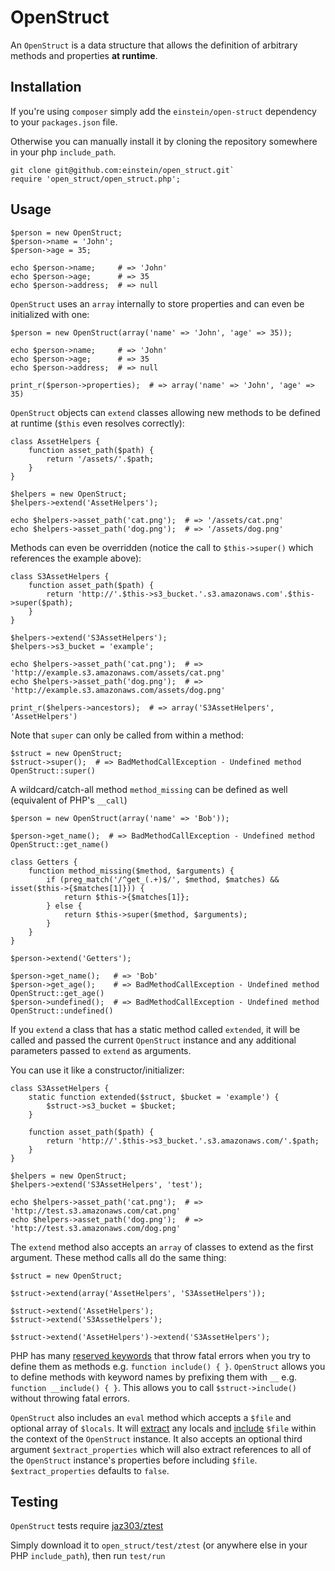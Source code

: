 # OpenStruct

An `OpenStruct` is a data structure that allows the definition of arbitrary methods and properties **at runtime**.

## Installation

If you're using `composer` simply add the `einstein/open-struct` dependency to your `packages.json` file.

Otherwise you can manually install it by cloning the repository somewhere in your php `include_path`.

    git clone git@github.com:einstein/open_struct.git`
    require 'open_struct/open_struct.php';

## Usage

    $person = new OpenStruct;
    $person->name = 'John';
    $person->age = 35;

    echo $person->name;     # => 'John'
    echo $person->age;      # => 35
    echo $person->address;  # => null

`OpenStruct` uses an `array` internally to store properties and can even be initialized with one:

    $person = new OpenStruct(array('name' => 'John', 'age' => 35));

    echo $person->name;     # => 'John'
    echo $person->age;      # => 35
    echo $person->address;  # => null

    print_r($person->properties);  # => array('name' => 'John', 'age' => 35)

`OpenStruct` objects can `extend` classes allowing new methods to be defined at runtime (`$this` even resolves correctly):

    class AssetHelpers {
        function asset_path($path) {
            return '/assets/'.$path;
        }
    }

    $helpers = new OpenStruct;
    $helpers->extend('AssetHelpers');

    echo $helpers->asset_path('cat.png');  # => '/assets/cat.png'
    echo $helpers->asset_path('dog.png');  # => '/assets/dog.png'

Methods can even be overridden (notice the call to `$this->super()` which references the example above):

    class S3AssetHelpers {
        function asset_path($path) {
            return 'http://'.$this->s3_bucket.'.s3.amazonaws.com'.$this->super($path);
        }
    }

    $helpers->extend('S3AssetHelpers');
    $helpers->s3_bucket = 'example';

    echo $helpers->asset_path('cat.png');  # => 'http://example.s3.amazonaws.com/assets/cat.png'
    echo $helpers->asset_path('dog.png');  # => 'http://example.s3.amazonaws.com/assets/dog.png'

    print_r($helpers->ancestors);  # => array('S3AssetHelpers', 'AssetHelpers')

Note that `super` can only be called from within a method:

    $struct = new OpenStruct;
    $struct->super();  # => BadMethodCallException - Undefined method OpenStruct::super()

A wildcard/catch-all method `method_missing` can be defined as well (equivalent of PHP's `__call`)

    $person = new OpenStruct(array('name' => 'Bob'));

    $person->get_name();  # => BadMethodCallException - Undefined method OpenStruct::get_name()

    class Getters {
        function method_missing($method, $arguments) {
            if (preg_match('/^get_(.+)$/', $method, $matches) && isset($this->{$matches[1]})) {
                return $this->{$matches[1]};
            } else {
                return $this->super($method, $arguments);
            }
        }
    }

    $person->extend('Getters');

    $person->get_name();   # => 'Bob'
    $person->get_age();    # => BadMethodCallException - Undefined method OpenStruct::get_age()
    $person->undefined();  # => BadMethodCallException - Undefined method OpenStruct::undefined()

If you `extend` a class that has a static method called `extended`, it will be called and
passed the current `OpenStruct` instance and any additional parameters passed to `extend` as arguments.

You can use it like a constructor/initializer:

    class S3AssetHelpers {
        static function extended($struct, $bucket = 'example') {
            $struct->s3_bucket = $bucket;
        }

        function asset_path($path) {
            return 'http://'.$this->s3_bucket.'.s3.amazonaws.com/'.$path;
        }
    }

    $helpers = new OpenStruct;
    $helpers->extend('S3AssetHelpers', 'test');

    echo $helpers->asset_path('cat.png');  # => 'http://test.s3.amazonaws.com/cat.png'
    echo $helpers->asset_path('dog.png');  # => 'http://test.s3.amazonaws.com/dog.png'

The `extend` method also accepts an `array` of classes to extend as the first argument. These method calls all do the same thing:

    $struct = new OpenStruct;

    $struct->extend(array('AssetHelpers', 'S3AssetHelpers'));

    $struct->extend('AssetHelpers');
    $struct->extend('S3AssetHelpers');

    $struct->extend('AssetHelpers')->extend('S3AssetHelpers');

PHP has many [reserved keywords](http://php.net/manual/en/reserved.keywords.php) that throw fatal errors
when you try to define them as methods e.g. `function include() { }`. `OpenStruct` allows you to define methods
with keyword names by prefixing them with `__` e.g. `function __include() { }`. This allows you to call
`$struct->include()` without throwing fatal errors.

`OpenStruct` also includes an `eval` method which accepts a `$file` and optional array of `$locals`. It will
[extract](http://php.net/extract) any locals and [include](http://www.php.net/manual/en/function.include.php)
`$file` within the context of the `OpenStruct` instance. It also accepts an optional third argument `$extract_properties`
which will also extract references to all of the `OpenStruct` instance's properties before including `$file`.
`$extract_properties` defaults to `false`.

## Testing

`OpenStruct` tests require [jaz303/ztest](http://github.com/jaz303/ztest)

Simply download it to `open_struct/test/ztest` (or anywhere else in your PHP `include_path`), then run `test/run`